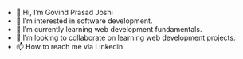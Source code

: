 - 👋 Hi, I’m Govind Prasad Joshi
- 👀 I’m interested in software development.
- 🌱 I’m currently learning web development fundamentals.
- 💞️ I’m looking to collaborate on learning web development projects.
- 📫 How to reach me via Linkedin

<!---
linkgovind/linkgovind is a ✨ special ✨ repository because its `README.md` (this file) appears on your GitHub profile.
You can click the Preview link to take a look at your changes.
--->
